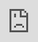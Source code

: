 ```yaml
---
title: Olinda de viver
---
```

<div class="post-container">
  <div class="text-idea">
This one is emotional, grab a tissue.

Olinda de Viver is a L'Occitane Au Brésil fragrance inspired by the everyday joy of Olinda (a city of Pernambuco, Brazil) woman. For the launch of the perfume, on Mother's Day, we created a film that explores the colors and architecture of the city, showing all the little joys and beauty of being a mother.

  </div>

  <div class="img-idea">

![]()

</div>
</div>

<iframe src="https://player.vimeo.com/video/267871573?title=0&byline=0&portrait=0" style="position:absolute;top:0;left:0;width:100%;height:100%;" frameborder="0" allow="autoplay; fullscreen" allowfullscreen></iframe>

Director's  cut

<iframe src="https://player.vimeo.com/video/283813789?title=0&byline=0&portrait=0" style="position:absolute;top:0;left:0;width:100%;height:100%;" frameborder="0" allow="autoplay; fullscreen" allowfullscreen></iframe>

![](https://ucarecdn.com/fdd507ca-e3ec-4557-a2e6-79fc05ee36e8/)

What I did: Idea, concept, copy and memes